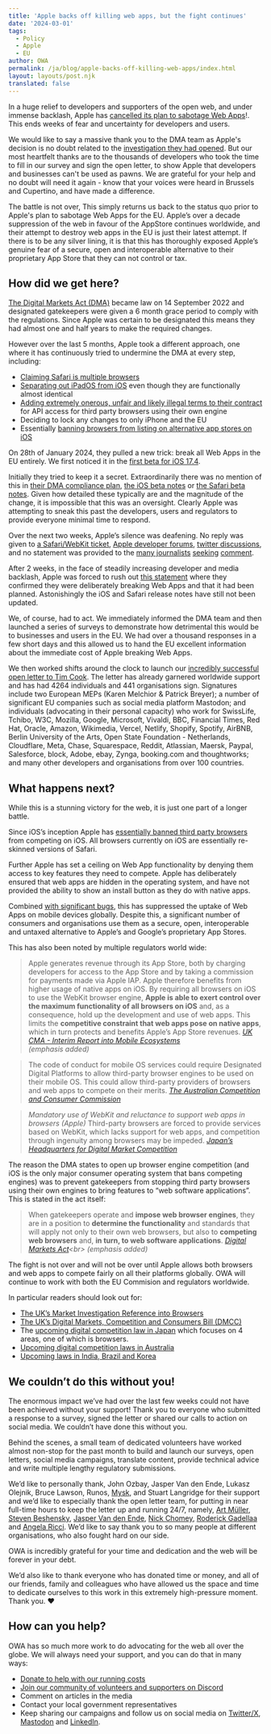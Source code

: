 ```yaml
---
title: 'Apple backs off killing web apps, but the fight continues'
date: '2024-03-01'
tags:
  - Policy
  - Apple
  - EU
author: OWA
permalink: /ja/blog/apple-backs-off-killing-web-apps/index.html
layout: layouts/post.njk
translated: false
---
```


In a huge relief to developers and supporters of the open web, and under immense backlash, Apple has [cancelled its plan to sabotage Web Apps](https://9to5mac.com/2024/03/01/apple-home-screen-web-apps-ios-17-eu/)!. This ends weeks of fear and uncertainty for developers and users.

We would like to say a massive thank you to the DMA team as Apple's decision is no doubt related to the [investigation they had opened](https://www.ft.com/content/d2f7328c-5851-4f16-8f8d-93f0098b6adc). But our most heartfelt thanks are to the thousands of developers who took the time to fill in our survey and sign the open letter, to show Apple that developers and businesses can't  be used as pawns. We are grateful for your help and no doubt will need it again - know that your voices were heard in Brussels and Cupertino, and have made a difference.

The battle is not over, This simply returns us back to the status quo prior to Apple's plan to sabotage Web Apps for the EU. Apple’s over a decade suppression of the web in favour of the AppStore continues worldwide, and their attempt to destroy web apps in the EU is just their latest attempt. If there is to be any silver lining, it is that this has thoroughly exposed Apple’s genuine fear of a secure, open and interoperable alternative to their proprietary App Store that they can not control or tax.

## How did we get here?

[The Digital Markets Act (DMA)](https://eur-lex.europa.eu/legal-content/EN/TXT/?toc=OJ%3AL%3A2022%3A265%3ATOC&uri=uriserv%3AOJ.L_.2022.265.01.0001.01.ENG) became law on 14 September 2022 and designated gatekeepers were given a 6 month grace period to comply with the regulations. Since Apple was certain to be designated this means they had almost one and half years to make the required changes. 

However over the last 5 months, Apple took a different approach, one where it has continuously tried to undermine the DMA at every step, including:
* [Claiming Safari is multiple browsers](https://www.theregister.com/2023/11/02/apple_safari_browser/)
* [Separating out iPadOS from iOS](https://open-web-advocacy.org/blog/owa-eu-dma-submission-apple-ipados/) even though they are functionally almost identical
* [Adding extremely onerous, unfair and likely illegal terms to their contract](https://open-web-advocacy.org/blog/owa-review-apple-dma-compliance-for-web/#apple%E2%80%99s-new-contract-for-browsers-that-wish-to-use-their-own-engine) for API access for third party browsers using their own engine
* Deciding to lock any changes to only iPhone and the EU
* Essentially [banning browsers from listing on alternative app stores on iOS](https://open-web-advocacy.org/blog/owa-review-apple-dma-compliance-for-web/#third-party-browsers-will-be-effectively-precluded-from-shipping-their-browsers-on-third-party-app-stores-on-ios)

On 28th of January 2024, they pulled a new trick: break all Web Apps in the EU entirely. We first noticed it in the [first beta for iOS 17.4](https://open-web-advocacy.org/blog/did-apple-just-break-web-apps-in-ios17.4-beta-eu/).

Initially they tried to keep it a secret. Extraordinarily there was no mention of this in [their DMA compliance plan](https://developer.apple.com/support/dma-and-apps-in-the-eu/#browser-alt-eu), [the iOS beta notes](https://developer.apple.com/documentation/ios-ipados-release-notes/ios-ipados-17_4-release-notes) or [the Safari beta notes](https://developer.apple.com/documentation/safari-release-notes/safari-17_4-release-notes#Web-Apps). Given how detailed these typically are and the magnitude of the change, it is impossible that this was an oversight. Clearly Apple was attempting to sneak this past the developers, users and regulators to provide everyone minimal time to respond.

Over the next two weeks, Apple’s silence was deafening. No reply was given to [a Safari/WebKit ticket](https://bugs.webkit.org/show_bug.cgi?id=268643), [Apple developer forums](https://forums.developer.apple.com/forums/thread/745414), [twitter discussions](https://twitter.com/firt/status/1755406923485122615), and no statement was provided to the [many journalists](https://www.theregister.com/2024/02/08/apple_web_apps_eu/) [seeking](https://www.macrumors.com/2024/02/08/ios-17-4-nerfs-web-apps-in-the-eu/) [comment](https://www.theverge.com/2024/2/14/24072764/apple-progressive-web-apps-eu-ios-17-4).

After 2 weeks, in the face of steadily increasing developer and media backlash, Apple was forced to rush out [this statement](https://developer.apple.com/support/dma-and-apps-in-the-eu#8) where they confirmed they were deliberately breaking Web Apps and that it had been planned. Astonishingly the iOS and Safari release notes have still not been updated.

We, of course, had to act. We immediately informed the DMA team and then launched a series of surveys to demonstrate how detrimental this would be to businesses and users in the EU. We had over a thousand responses in a few short days and this allowed us to hand the EU excellent information about the immediate cost of Apple breaking Web Apps.

We then worked shifts around the clock to launch our [incredibly successful open letter to Tim Cook](https://letter.open-web-advocacy.org/). The letter has already garnered worldwide support and has had 4264 individuals and 441 organisations sign. Signatures include two European MEPs (Karen Melchior & Patrick Breyer); a number of significant EU companies such as social media platform Mastodon; and individuals (advocating in their personal capacity) who work for SwissLife, Tchibo, W3C, Mozilla, Google, Microsoft, Vivaldi, BBC, Financial Times, ​​Red Hat, Oracle, Amazon, Wikimedia, Vercel, Netlify, Shopify, Spotify, AirBNB, Berlin University of the Arts, Open State Foundation - Netherlands, Cloudflare, Meta, Chase, Squarespace, Reddit, Atlassian, Maersk, Paypal, Salesforce, block, Adobe, ebay, Zynga, booking.com and thoughtworks; and many other developers and organisations from over 100 countries.

## What happens next?

While this is a stunning victory for the web, it is just one part of a longer battle.

Since iOS’s inception Apple has [essentially banned third party browsers](https://open-web-advocacy.org/walled-gardens-report/#apple-has-effectively-banned-all-third-party-browsers) from competing on iOS. All browsers currently on iOS are essentially re-skinned versions of Safari.

Further Apple has set a ceiling on Web App functionality by denying them access to key features they need to compete. Apple has deliberately ensured that web apps are hidden in the operating system, and have not provided the ability to show an install button as they do with native apps.

Combined [with significant bugs](https://open-web-advocacy.org/walled-gardens-report/#ios-safari-is-buggy), this has suppressed the uptake of Web Apps on mobile devices globally. Despite this, a significant number of consumers and organisations use them as a secure, open, interoperable and untaxed alternative to Apple’s and Google’s proprietary App Stores.

This has also been noted by multiple regulators world wide:

> Apple generates revenue through its App Store, both by charging developers for access to the App Store and by taking a commission for payments made via Apple IAP. Apple therefore benefits from higher usage of native apps on iOS. By requiring all browsers on iOS to use the WebKit browser engine, **Apple is able to exert control over the maximum functionality of all browsers on iOS** and, as a consequence, hold up the development and use of web apps. This limits the **competitive constraint that web apps pose on native apps**, which in turn protects and benefits Apple’s App Store revenues.
> <cite>[UK CMA - Interim Report into Mobile Ecosystems](https://www.gov.uk/government/publications/mobile-ecosystems-market-study-interim-report)<br>
(emphasis added)</cite>

> The code of conduct for mobile OS services could require Designated Digital Platforms to allow third-party browser engines to be used on their mobile OS. This could allow third-party providers of browsers and web apps to compete on their merits.
> <cite>[The Australian Competition and Consumer Commission](https://www.accc.gov.au/system/files/Digital%20platform%20services%20inquiry%20-%20September%202022%20interim%20report.pdf)</cite>

> *Mandatory use of WebKit and reluctance to support web apps in browsers (Apple)*
> Third-party browsers are forced to provide services based on WebKit, which lacks support for web apps, and competition through ingenuity among browsers may be impeded.
> <cite>[Japan’s Headquarters for Digital Market Competition](https://www.kantei.go.jp/jp/singi/digitalmarket/pdf_e/documents_22220601.pdf)
</cite>

The reason the DMA states to open up browser engine competition (and iOS is the only major consumer operating system that bans competing engines) was to prevent gatekeepers from stopping third party browsers using their own engines to bring features to “web software applications”. This is stated in the act itself:

> When gatekeepers operate and **impose web browser engines**, they are in a position to **determine the functionality** and standards that will apply not only to their own web browsers, but also to **competing web browsers** and, **in turn, to web software applications**.
> <cite>[Digital Markets Act](https://eur-lex.europa.eu/legal-content/EN/TXT/?toc=OJ%3AL%3A2022%3A265%3ATOC&uri=uriserv%3AOJ.L_.2022.265.01.0001.01.ENG#:~:text=When%20gatekeepers%20operate%20and%20impose%20web%20browser%20engines%2C%20they%20are%20in%20a%20position%20to%20determine%20the%20functionality%20and%20standards%20that%20will%20apply%20not%20only%20to%20their%20own%20web%20browsers%2C%20but%20also%20to%20competing%20web%20browsers%20and%2C%20in%20turn%2C%20to%20web%20software%20applications.)<br>
(emphasis added)
</cite>

The fight is not over and will not be over until Apple allows both browsers and web apps to compete fairly on all their platforms globally. OWA will continue to work with both the EU Commision and regulators worldwide.

In particular readers should look out for:
* [The UK’s Market Investigation Reference into Browsers](https://open-web-advocacy.org/blog/cma-reopens-investigation-into-apple/)
* [The UK’s Digital Markets, Competition and Consumers Bill (DMCC)](https://open-web-advocacy.org/blog/owa-2023-review/#uk) 
* The [upcoming digital competition law in Japan](https://open-web-advocacy.org/blog/owa-2023-review/#japan) which focuses on 4 areas, one of which is browsers.
* [Upcoming digital competition laws in Australia](https://open-web-advocacy.org/blog/owa-2023-review/#australia)
* [Upcoming laws in India, Brazil and Korea](https://open-web-advocacy.org/blog/owa-2023-review/#korea%2C-brazil%2C-india)

## We couldn’t do this without you!

The enormous impact we’ve had over the last few weeks could not have been achieved without your support! Thank you to everyone who submitted a response to a survey, signed the letter or shared our calls to action on social media.  We couldn’t have done this without you.

Behind the scenes, a small team of dedicated volunteers have worked almost non-stop for the past month to build and launch our surveys, open letters, social media campaigns, translate content, provide technical advice and write multiple lengthy regulatory submissions. 

We’d like to personally thank, John Ozbay, Jasper Van den Ende, Lukasz Olejnik, Bruce Lawson, Runos, [Mysk](https://twitter.com/mysk_co), and Stuart Langridge for their support and we’d like to especially thank the open letter team, for putting in near full-time hours to keep the letter up and running 24/7, namely, [Art Müller](https://indieweb.social/@artmllr), [Steven Beshensky](https://hachyderm.io/@sbesh), [Jasper Van den Ende](https://mastodon.social/@Jespertheend), [Nick Chomey](https://mastodon.social/@nickchomey), [Roderick Gadellaa](https://mastodon.social/@rgadellaa) and [Angela Ricci](https://indieweb.social/@gericci). We’d like to say thank you to so many people at different organisations, who also fought hard on our side.

OWA is incredibly grateful for your time and dedication and the web will be forever in your debt.

We’d also like to thank everyone who has donated time or money, and all of our friends, family and colleagues who have allowed us the space and time to dedicate ourselves to this work in this extremely high-pressure moment. Thank you. ❤️

## How can you help?

OWA has so much more work to do advocating for the web all over the globe. We will always need your support, and you can do that in many ways:

* [Donate to help with our running costs](https://open-web-advocacy.org/donate/)
* [Join our community of volunteers and supporters on Discord](https://discord.com/invite/x53hkqrRKx)
* Comment on articles in the media
* Contact your local government representatives
* Keep sharing our campaigns and follow us on social media on [Twitter/X](https://twitter.com/OpenWebAdvocacy), [Mastodon](https://mastodon.social/@owa) and [LinkedIn](https://www.linkedin.com/company/open-web-advocacy/).

